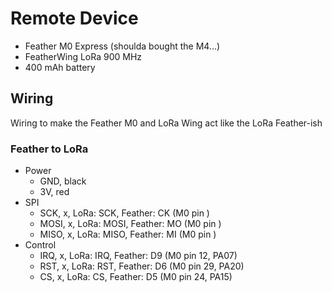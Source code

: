 # Remote Device

* Feather M0 Express (shoulda bought the M4...)
* FeatherWing LoRa 900 MHz
* 400 mAh battery

## Wiring

Wiring to make the Feather M0 and LoRa Wing act like the LoRa Feather-ish

### Feather to LoRa
* Power
    * GND, black
    * 3V, red
* SPI
    * SCK, x, LoRa: SCK, Feather: CK (M0 pin )
    * MOSI, x, LoRa: MOSI, Feather: MO (M0 pin )
    * MISO, x, LoRa: MISO, Feather: MI (M0 pin )
* Control
    * IRQ, x, LoRa: IRQ, Feather: D9 (M0 pin 12, PA07)
    * RST, x, LoRa: RST, Feather: D6 (M0 pin 29, PA20)
    * CS, x, LoRa: CS, Feather: D5 (M0 pin 24, PA15)
